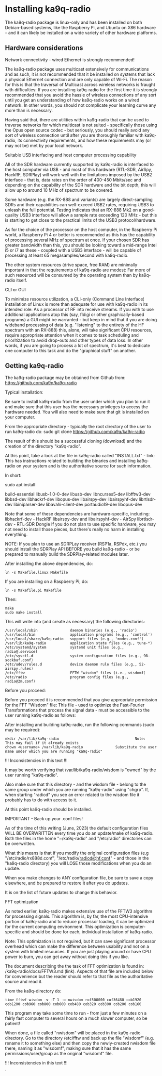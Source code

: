# Installing ka9q-radio

The ka9q-radio package is linux-only and has been installed on both Debian-based systems, like the Raspberry Pi, and Ubuntu on X86 hardware - and it can likely be installed on a wide variety of other hardware platforms.

## Hardware considerations

Network connectivity - wired Ethernet is strongly recommended!

The ka9q-radio package uses multicast extensively for communications and as such, it is not recommended that it be installed on systems that lack a physical Ethernet connection and are only capable of Wi-Fi.  The reason for this is that the traversal of Multicast across wireless networks is fraught with difficulties:  If you are installing ka9q-radio for the first time it is strongly recommended that you avoid the hassle of wireless connections of any sort until you get an understanding of how ka9q-radio works on a wired network.  In other words, you should not complicate your learning curve any more than is necessary.

Having said that, there are utilities within ka9q-radio that can be used to traverse networks for which multicast is not suited - specifically those using the Opus open source codec - but seriously, you should really avoid any sort of wireless connection until after you are thoroughly familiar with ka9q-radio, its connectivity requirements, and how these requirements may (or may not be) met by your local network.


Suitable USB interfacing and host computer processing capability

All of the SDR hardware currently supported by ka9q-radio is interfaced to the host computer via USB - and most of this hardware (RTL-SDR, AirSpy, HackRF, SDRPlay) will work well with the limitations imposed by the USB2 interface - that is, data rates on the order of 400-450 Mbits/sec and depending on the capability of the SDR hardware and the bit depth, this will allow up to around 10 MHz of spectrum to be covered.

Some hardware (e.g. the RX-888 and variants) are largely direct-sampling SDRs and their capabilities can well-exceed USB2 rates, requiring USB3 to unleash the full potential.  Testing indicates that an RX-888 Mk2 on a good-quality USB3 interface will allow a sample rate exceeding 120 MHz - but this is starting to get close to the practical limits of the USB3 protocol/hardware.

As for the choice of the processor on the host computer, in the Raspberry Pi world, a Raspberry Pi 4 or better is recommended as this has the capability of processing several MHz of spectrum at once.  If your chosen SDR has greater bandwidth than this, you should be looking toward a mid-range Intel i5 or i7 as these - coupled with a USB3 interface - will be capable of processing at least 65 megasamples/second with ka9q-radio.

The other system resources (drive space, free RAM) are minimally important in that the requirements of ka9q-radio are modest:  Far more of such resourced will be consumed by the operating system than by ka9q-radio itself.

CLI or GUI

To minimize resource utilization, a CLI-only (Command Line Interface) installation of Linux is more than adequate for use with ka9q-radio in its intended role:  As a processor of RF into receive streams.  If you with to use additional applications atop this (say, fldigi or other graphically-based programs) a GUI might be warranted - but keep in mind that if you are doing wideband processing of data (e.g. "listening" to the entirety of the HF spectrum with an RX-888) this, alone, will take significant CPU resources, require appropriate attention when it comes to task scheduling and prioritization to avoid drop-outs and other types of data loss.  In other words, if you are going to process a lot of spectrum, it's best to dedicate one computer to this task and do the "graphical stuff" on another.



## Getting ka9q-radio

The ka9q-radio package may be obtained from Github from:  https://github.com/ka9q/ka9q-radio

Typical installation:

Be sure to install ka9q-radio from the user under which you plan to run it and make sure that this user has the necessary privileges to access the hardware needed.  You will also need to make sure that git is installed on your computer.

From the appropriate directory - typically the root directory of the user to run ka9q-radio do:  sudo git clone https://github.com/ka9q/ka9q-radio

The result of this should be a successful cloning (download) and the creation of the directory "ka9q-radio".

At this point, take a look at the file in ka9q-radio called "INSTALL.txt" - link:  This has instructions related to building the binaries and installing ka9q-radio on your system and is the authoritative source for such information.  

In short:

sudo apt install 

build-essential 
libusb-1.0-0-dev 
libusb-dev 
libncurses5-dev 
libfftw3-dev 
libbsd-dev 
libhackrf-dev 
libopus-dev 
libairspy-dev 
libairspyhf-dev 
librtlsdr-dev 
libiniparser-dev 
libavahi-client-dev 
portaudio19-dev 
libopus-dev

Note that some of these dependencies are hardware-specific, including:
libhackrf-dev - HackRF
libairspy-dev and libairspyhf-dev - AirSpy
librtlsdr-dev - RTL-SDR Dongle
If you do not plan to use specific hardware, you may not need to install those pieces, but there's really no harm in installing everything.

NOTE:  If you plan to use an SDRPLay receiver (RSP1a, RSPdx, etc.) you should install the SDRPlay API BEFORE you build ka9q-radio - or be prepared to manually build the SDRPlay-related modules later.

After installing the above dependencies, do:
```
ln -s Makefile.linux Makefile 
```
If you are installing on a Raspberry Pi, do:
```
ln -s Makefile.pi Makefile
```


Then:

```
make
sudo make install
```

This will write into (and create as necessary) the following directories:

```
/usr/local/sbin               daemon binaries (e.g., 'radio')
/usr/local/bin                application programs (e.g., 'control')
/usr/local/share/ka9q-radio   support files (e.g., 'modes.conf')
/var/lib/ka9q-radio           application state files (e.g., tune-*)
/etc/systemd/system           systemd unit files (e.g., radio@.service)
/etc/sysctl.d                 system configuration files (e.g., 98-sockbuf.conf)
/etc/udev/rules.d             device daemon rule files (e.g., 52-airspy.rules)
/etc/fftw                     FFTW "wisdom" files (i.e., wisdomf)
/etc/radio                    program config files (e.g., radio@2m.conf)
```

Before you proceed:

Before you proceed it is recommended that you give appropriate permission for the FFT "Wisdom" file:  This file - used to optimize the Fast-Fourier Transformations that process the signal data - must be accessible to the user running ka9q-radio as follows:

After installing and building ka9q-radio, run the following commands (sudo may be required):

```
mkdir /var/lib/ka9q-radio                                   Note:  This may fail if it already exists
chown <username> /var/lib/ka9q-radio               Substitute the user name under which you are running "ka9q-radio"
```
!!! Inconsistencies in this text !!!

It may be worth verifying that /var/lib/ka9q-radio/wisdom is "owned" by the user running "ka9q-radio".

Also make sure that this directory - and the wisdom file - belong to the same group under which you are running "ka9q-radio" using "chgrp".  If, when starting "radiod" you see an error related to the wisdom file it probably has to do with access to it.

At this point ka9q-radio should be installed.


IMPORTANT - Back up your .conf files!

As of the time of this writing (June, 2023) the default configuration files WILL BE OVERWRITTEN every time you do an update/make of ka9q-radio.  Both the files in the home "~/ka9q-radio" and "/etc/radio" directories can be overwritten.

What this means is that if you modify the original configuration files (e.g "/etc/radio/rx888d.conf", "/etc/radio/radiod@hf.conf" - and those in the "ka9q-radio directory) you will LOSE those modifications when you do an update.

When you make changes to ANY configuration file, be sure to save a copy elsewhere, and be prepared to restore it after you do updates.

It is on the list of future updates to change this behavior.




FFT optimization

As noted earlier, ka9q-radio makes extensive use of the FFTW3 algorithm for processing signals.  This algorithm is, by far, the most CPU-intensive portion of ka9q-radio and to reduce processor loading, it can be optimized for the current computing environment.  This optimization is computer-specific and should be done for each, individual installation of ka9q-radio.

Note:  This optimization is not required, but it can save significant processor overhead which can make the difference between usability and not on a system with limited resources.  If you are just playing around or have CPU power to burn, you can get away without doing this if you like.

The document describing the the task of FFT optimization is found in:  /ka9q-radio/docs/FFTW3.md (link).  Aspects of that file are included below for convenience but the reader should refer to that file as the authoritative source and read it.

From the ka9q-directory do:   

```
time fftwf-wisdom -v -T 1 -o nwisdom rof500000 cof36480 cob1920 cob1200 cob960 cob800 cob600 cob480 cob320 cob300 cob200 cob160
```

This program may take some time to run - from just a few minutes on a fairly fast computer to several hours on a much slower computer, so be patient!

When done, a file called "nwisdom" will be placed in the ka9q-radio directory.  Go to the directory /etc/fftw and back up the file "wisdomf" (e.g. rename it to something else) and then copy the newly-created nwisdom file there, naming it as "wisdomf", making sure that it has the same permissions/user/group as the original "wisdomf" file.

!!! Inconsistencies in this text !!!

`
